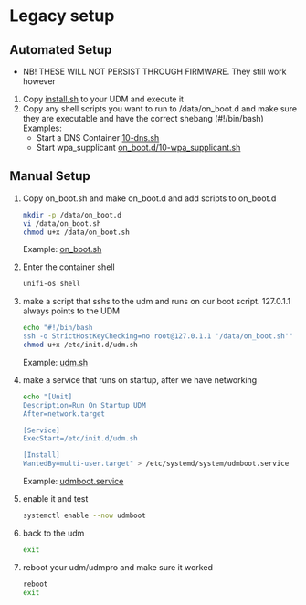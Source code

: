 # Legacy setup

## Automated Setup

- NB! THESE WILL NOT PERSIST THROUGH FIRMWARE. They still work however

1. Copy [install.sh](manual-install/install.sh) to your UDM and execute it
1. Copy any shell scripts you want to run to /data/on_boot.d and make sure they are executable and have the correct shebang (#!/bin/bash)
   Examples:
   - Start a DNS Container [10-dns.sh](../dns-common/on_boot.d/10-dns.sh)
   - Start wpa_supplicant [on_boot.d/10-wpa_supplicant.sh](examples/udm-files/on_boot.d/10-start-containers.sh)

## Manual Setup

1. Copy on_boot.sh and make on_boot.d and add scripts to on_boot.d

   ```sh
   mkdir -p /data/on_boot.d
   vi /data/on_boot.sh
   chmod u+x /data/on_boot.sh
   ```

   Example: [on_boot.sh](examples/udm-files/on_boot.sh)

2. Enter the container shell

   ```sh
   unifi-os shell
   ```

3. make a script that sshs to the udm and runs on our boot script. 127.0.1.1 always points to the UDM

   ```sh
   echo "#!/bin/bash
   ssh -o StrictHostKeyChecking=no root@127.0.1.1 '/data/on_boot.sh'" > /etc/init.d/udm.sh
   chmod u+x /etc/init.d/udm.sh
   ```

   Example: [udm.sh](examples/unifi-os-files/udm.sh)

4. make a service that runs on startup, after we have networking

   ```sh
   echo "[Unit]
   Description=Run On Startup UDM
   After=network.target

   [Service]
   ExecStart=/etc/init.d/udm.sh

   [Install]
   WantedBy=multi-user.target" > /etc/systemd/system/udmboot.service
   ```

   Example: [udmboot.service](examples/unifi-os-files/udmboot.service)

5. enable it and test

   ```sh
   systemctl enable --now udmboot
   ```

6. back to the udm

   ```sh
   exit
   ```

7. reboot your udm/udmpro and make sure it worked

   ```sh
   reboot
   exit
   ```
